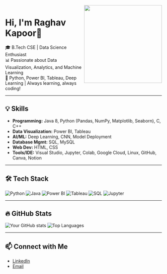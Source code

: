<img align="right" width="250" src="https://github.com/itzdiv/yourusername/blob/main/your-profile-pic.png" />

# Hi, I'm Raghav Kapoor👋

🎓 B.Tech CSE | Data Science Enthusiast  
📊 Passionate about Data Visualization, Analytics, and Machine Learning  
🚀 Python, Power BI, Tableau, Deep Learning | Always learning, always coding!

---

## 💡 Skills

- **Programming:** Java 8, Python (Pandas, NumPy, Matplotlib, Seaborn), C, C++
- **Data Visualization:** Power BI, Tableau
- **AI/ML:** Deep Learning, CNN, Model Deployment
- **Database Mgmt:** SQL, MySQL
- **Web Dev:** HTML, CSS
- **Tools/IDE:** Visual Studio, Jupyter, Colab, Google Cloud, Linux, GitHub, Canva, Notion

---

## 🛠️ Tech Stack

![Python](https://img.shields.io/badge/Python-3776AB?logo=python&logoColor=white)
![Java](https://img.shields.io/badge/Java-ED8B00?logo=java&logoColor=white)
![Power BI](https://img.shields.io/badge/Power%20BI-F2C811?logo=powerbi&logoColor=black)
![Tableau](https://img.shields.io/badge/Tableau-E97627?logo=tableau&logoColor=white)
![SQL](https://img.shields.io/badge/SQL-4479A1?logo=postgresql&logoColor=white)
![Jupyter](https://img.shields.io/badge/Jupyter-F37626?logo=jupyter&logoColor=white)

---

## 🔥 GitHub Stats

![Your GitHub stats](https://github-readme-stats.vercel.app/api?username=yourusername&show_icons=true&theme=rose_pine)
![Top Languages](https://github-readme-stats.vercel.app/api/top-langs/?username=yourusername&theme=rose_pine)

---


## 📫 Connect with Me

- [LinkedIn]([your-linkedin-url](https://www.linkedin.com/in/raghav-kapoor-00bb44267/))
- [Email](mailto:raghavkapoor.670@gmail.com)

